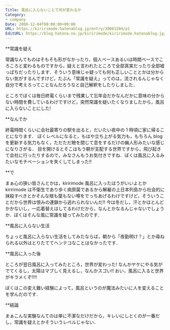 ```yaml
---
Title: 風呂に入らないことで何が変わるか
Category:
- company
Date: 2008-12-04T00:00:00+09:00
URL: https://kiririmode.hatenablog.jp/entry/20081204/p1
EditURL: https://blog.hatena.ne.jp/kiririmode/kiririmode.hatenablog.jp/atom/entry/8454420450078213807
---
```



**常識を疑え

常識なんてものはそもそも形がなかったり，個人ベースあるいは時間ベースでころころと変わるものですから，疑えと言われたところで全部真実だったり全部嘘っぱちだったりします．そういう意味じゃ疑っても何も正しいこととかは分からない気がするんですけど，たぶん「常識を疑え」ってのは，流されるんじゃなく自分で考えろってことなんだろうなと自己解釈をしたりしました．

ところでぼくは毎日終電くらいまで残業して忘年会だかなんだかに意味の分からない時間を費しているわけですけど，突然常識を疑いたくなりましたから，風呂に入らないことにした!

**なんでか

終電時間くらいに会社最寄りの駅を出ると，だいたい夜中の 1 時頃に家に帰ることになります．
ぼくレベルになると，もはや立ち上がる気力も，もちろん blog を更新する気力もなく，ただただ瞼を閉じて息をするだけの蝋人形みたいな感じになりさがる．
目を開けるとそこはもう朝が支配する世界ですから，飛び起きて会社に行ったりするので，みなさんもうお気付きですね．ぼくは風呂に入るみたいなモチベーションを失くしてしまった!!

**で

まぁ心の狭い皆さんとかは，kiririmode 風呂に入ったほうがいいよとか kiririmode は不衛生であり歩く病原菌であるから解雇の上日本列島から社会的に抹殺すべきとかそんな根も葉もない噂をでっちあげるわけですけど，そういうことだから世界は恨みの連鎖から逃れられないんだ!!
今は冬だし，汗とかほとんどかかないし，一応着替えはしてるわけだから，なんとかなるんじゃないでしょうか．ぼくはそんな風に常識を疑ってみたのです．

**風呂に入らない生活

ちょっと風呂に入らない生活をしてみたならば，朝から「夜勤明け？」とか尋ねられる以外はとりたててヘンテコなことはなかったです．

**風呂に入った後

ところが翌日風呂に入ってみたところ，世界が変わった!
なんかヤケにやる気がでてくるし，太陽はマブしく見えるし，なんかスゴい!! おい，風呂に入ると世界がキラメくぞ!!!!

ぼくはこの変え難い経験によって，風呂というのが魔法みたいに人を変えることを学んだのです．

**結論

まぁこんな実験なんてのは単に不潔なだけだから，キレいにしとくのが一番だし，常識を疑えとかそういうレベルじゃない．
